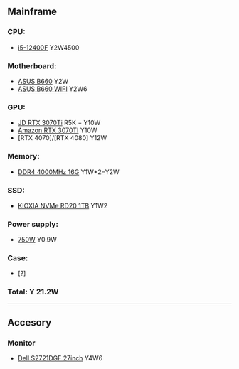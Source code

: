 ## Mainframe
### CPU: 
- [i5-12400F](https://www.amazon.co.jp/dp/B09NPJRDGD) Y2W4500
### Motherboard: 
- [ASUS B660](https://www.amazon.co.jp/dp/B09NLFTKGM) Y2W
- [ASUS B660 WIFI](https://www.amazon.co.jp/dp/B09NX49VCV/) Y2W6
### GPU: 
- [JD RTX 3070Ti](https://search.jd.com/Search?keyword=RTX3070ti) R5K = Y10W
- [Amazon RTX 3070TI](https://www.amazon.co.jp/dp/B09989WFLR) Y10W
- [RTX 4070]/[RTX 4080] Y12W
### Memory:
- [DDR4 4000MHz 16G](https://www.amazon.co.jp/dp/B0957X19RN/) Y1W*2=Y2W
### SSD:
- [KIOXIA NVMe RD20 1TB](https://www.amazon.co.jp/dp/B098DRBDNK/) Y1W2
### Power supply: 
- [750W](https://www.amazon.co.jp/dp/B07WMFPTRZ/) Y0.9W
### Case:
- [?]
### Total: Y 21.2W

***
## Accesory
### Monitor
- [Dell S2721DGF 27inch](https://www.dell.com/ja-jp/shop/dell-s2721dgf-27%E3%82%A4%E3%83%B3%E3%83%81%E3%82%B2%E3%83%BC%E3%83%9F%E3%83%B3%E3%82%B0%E3%83%A2%E3%83%8B%E3%82%BF%E3%83%BCqhd-ips%E9%9D%9E%E5%85%89%E6%B2%A2-1ms-165hz-hdmix2dp-%E5%9B%9E%E8%BB%A2-%E9%AB%98%E3%81%95%E8%AA%BF%E6%95%B4freesync/apd/210-awzy/%E3%83%A2%E3%83%8B%E3%82%BF%E3%83%BC-%E3%83%A2%E3%83%8B%E3%82%BF%E3%83%BC%E3%82%A2%E3%82%AF%E3%82%BB%E3%82%B5%E3%83%AA%E3%83%BC) Y4W6